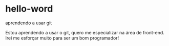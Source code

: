 # hello-word
aprendendo a usar git

Estou aprendendo a usar o git, quero me especializar na área de front-end. Irei me esforçar muito para ser um bom programador!

